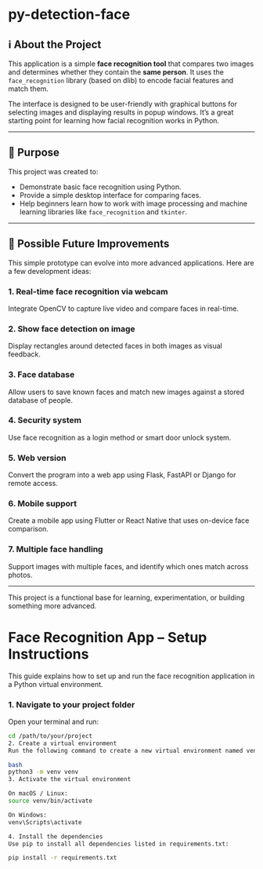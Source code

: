 # py-detection-face
## ℹ️ About the Project

This application is a simple **face recognition tool** that compares two images and determines whether they contain the **same person**. It uses the `face_recognition` library (based on dlib) to encode facial features and match them.

The interface is designed to be user-friendly with graphical buttons for selecting images and displaying results in popup windows. It’s a great starting point for learning how facial recognition works in Python.

---

## 🎯 Purpose

This project was created to:

- Demonstrate basic face recognition using Python.
- Provide a simple desktop interface for comparing faces.
- Help beginners learn how to work with image processing and machine learning libraries like `face_recognition` and `tkinter`.

---

## 🚀 Possible Future Improvements

This simple prototype can evolve into more advanced applications. Here are a few development ideas:

### 1. Real-time face recognition via webcam  
Integrate OpenCV to capture live video and compare faces in real-time.

### 2. Show face detection on image  
Display rectangles around detected faces in both images as visual feedback.

### 3. Face database  
Allow users to save known faces and match new images against a stored database of people.

### 4. Security system  
Use face recognition as a login method or smart door unlock system.

### 5. Web version  
Convert the program into a web app using Flask, FastAPI or Django for remote access.

### 6. Mobile support  
Create a mobile app using Flutter or React Native that uses on-device face comparison.

### 7. Multiple face handling  
Support images with multiple faces, and identify which ones match across photos.

---

This project is a functional base for learning, experimentation, or building something more advanced.

# Face Recognition App – Setup Instructions

This guide explains how to set up and run the face recognition application in a Python virtual environment.

### 1. Navigate to your project folder

Open your terminal and run:

```bash
cd /path/to/your/project
2. Create a virtual environment
Run the following command to create a new virtual environment named venv:

bash
python3 -m venv venv
3. Activate the virtual environment

On macOS / Linux:
source venv/bin/activate

On Windows:
venv\Scripts\activate

4. Install the dependencies
Use pip to install all dependencies listed in requirements.txt:

pip install -r requirements.txt

